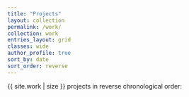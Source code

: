 ```yaml
---
title: "Projects"
layout: collection
permalink: /work/
collection: work
entries_layout: grid
classes: wide
author_profile: true
sort_by: date
sort_order: reverse
---
```


<p class="archive__subtitle" style="margin-top: 0px; border-bottom:0px">{{ site.work | size }} projects in reverse chronological order:</p>
